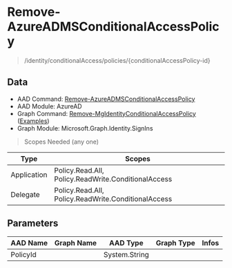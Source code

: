 # Remove-AzureADMSConditionalAccessPolicy

> /identity/conditionalAccess/policies/{conditionalAccessPolicy-id}

## Data

+ AAD Command: [Remove-AzureADMSConditionalAccessPolicy](https://docs.microsoft.com/en-us/powershell/module/AzureAD/Remove-AzureADMSConditionalAccessPolicy)
+ AAD Module: AzureAD
+ Graph Command: [Remove-MgIdentityConditionalAccessPolicy](https://docs.microsoft.com/en-us/powershell/module/Microsoft.Graph.Identity.SignIns/Remove-MgIdentityConditionalAccessPolicy) ([Examples](https://github.com/orgs/msgraph/discussions?discussions_q=Remove-MgIdentityConditionalAccessPolicy))
+ Graph Module: Microsoft.Graph.Identity.SignIns

> Scopes Needed (any one)

|Type|Scopes|
|---|---|
|Application|Policy.Read.All, Policy.ReadWrite.ConditionalAccess|
|Delegate|Policy.Read.All, Policy.ReadWrite.ConditionalAccess|

## Parameters

|AAD Name|Graph Name|AAD Type|Graph Type|Infos|
|---|---|---|---|---|
|PolicyId||System.String|||

